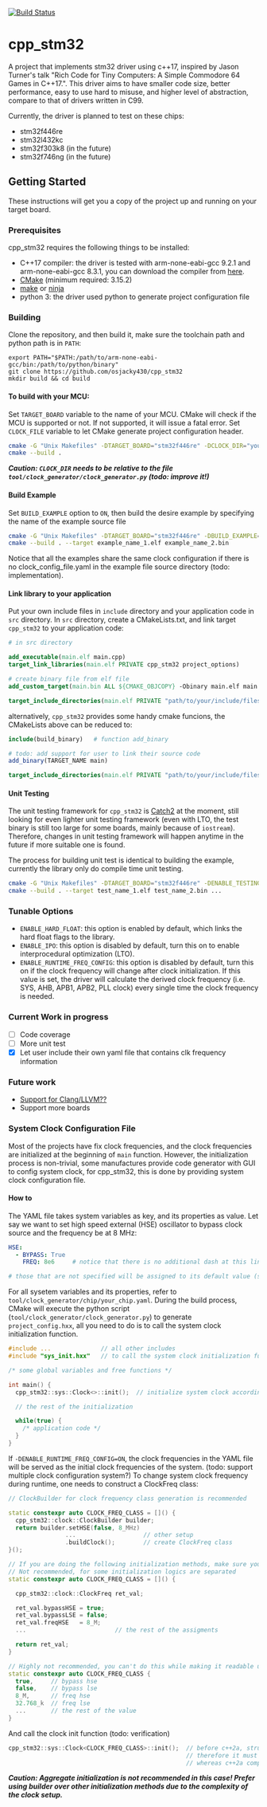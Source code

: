 [![Build Status](https://travis-ci.com/osjacky430/cpp_stm32.svg?branch=master)](https://travis-ci.com/osjacky430/cpp_stm32)

# cpp_stm32
A project that implements stm32 driver using c++17, inspired by Jason Turner's talk "Rich Code for Tiny Computers: A Simple Commodore 64 Games in C++17.". This driver aims to have smaller code size, better performance,  easy to use hard to misuse, and higher level of abstraction, compare to that of drivers written in C99.

Currently, the driver is planned to test on these chips:
- stm32f446re
- stm32l432kc
- stm32f303k8 (in the future)
- stm32f746ng (in the future)

## Getting Started
These instructions will get you a copy of the project up and running on your target board.
### Prerequisites
cpp_stm32 requires the following things to be installed:
- C++17 compiler: the driver is tested with arm-none-eabi-gcc 9.2.1 and arm-none-eabi-gcc 8.3.1, you can download the compiler from [here](https://developer.arm.com/tools-and-software/open-source-software/developer-tools/gnu-toolchain/gnu-rm/downloads).
- [CMake](https://cmake.org/download/) (minimum required: 3.15.2)
- [make](https://www.gnu.org/software/make/) or [ninja](https://ninja-build.org/)
- python 3: the driver used python to generate project configuration file

### Building
Clone the repository, and then build it, make sure the toolchain path and python path is in ```PATH```:
```
export PATH="$PATH:/path/to/arm-none-eabi-gcc/bin:/path/to/python/binary"
git clone https://github.com/osjacky430/cpp_stm32
mkdir build && cd build
```
#### To build with your MCU:
Set ```TARGET_BOARD``` variable to the name of your MCU. CMake will check if the MCU is supported or not. If not supported, it will issue a fatal error.
Set ```CLOCK_FILE``` variable to let CMake generate project configuration header.
```sh
cmake -G "Unix Makefiles" -DTARGET_BOARD="stm32f446re" -DCLOCK_DIR="your_clock_config_file.yaml" ..
cmake --build .
```
***Caution: ```CLOCK_DIR``` needs to be relative to the file ```tool/clock_generator/clock_generator.py``` (todo: improve it!)***
#### Build Example
Set ```BUILD_EXAMPLE``` option to ```ON```, then build the desire example by specifying the name of the example source file
```sh
cmake -G "Unix Makefiles" -DTARGET_BOARD="stm32f446re" -DBUILD_EXAMPLE=ON -DCLOCK_DIR="your_clock_config_file.yaml" ..
cmake --build . --target example_name_1.elf example_name_2.bin
```
Notice that all the examples share the same clock configuration if there is no clock_config_file.yaml in the example file source directory (todo: implementation).

#### Link library to your application
Put your own include files in ```include``` directory and your application code in ```src``` directory. In ```src``` directory, create a CMakeLists.txt, and link target ```cpp_stm32``` to your application code:

```CMake
# in src directory

add_executable(main.elf main.cpp)
target_link_libraries(main.elf PRIVATE cpp_stm32 project_options)

# create binary file from elf file
add_custom_target(main.bin ALL ${CMAKE_OBJCOPY} -Obinary main.elf main.bin DEPENDS main.elf)  

target_include_directories(main.elf PRIVATE "path/to/your/include/files")

```
alternatively, ```cpp_stm32``` provides some handy cmake funcions, the CMakeLists above can be reduced to:

```CMake
include(build_binary)   # function add_binary

# todo: add support for user to link their source code
add_binary(TARGET_NAME main)

target_include_directories(main.elf PRIVATE "path/to/your/include/files")
```

#### Unit Testing
The unit testing framework for ```cpp_stm32``` is [Catch2](https://github.com/catchorg/Catch2) at the moment, still looking for even lighter unit testing framework (even with LTO, the test binary is still too large for some boards, mainly because of ```iostream```). Therefore, changes in unit testing framework will happen anytime in the future if more suitable one is found. 

The process for building unit test is identical to building the example, currently the library only do compile time unit testing.
```sh
cmake -G "Unix Makefiles" -DTARGET_BOARD="stm32f446re" -DENABLE_TESTING=ON -DCLOCK_DIR="your_clock_config_file.yaml" ..
cmake --build . --target test_name_1.elf test_name_2.bin ...
```

### Tunable Options
- ```ENABLE_HARD_FLOAT```: this option is enabled by default, which links the hard float flags to the library.
- ```ENABLE_IPO```: this option is disabled by default, turn this on to enable interprocedural optimization (LTO).
- ```ENABLE_RUNTIME_FREQ_CONFIG```: this option is disabled by default, turn this on if the clock frequency will change after clock initialization. If this value is set, the driver will calculate the derived clock frequency (i.e. SYS, AHB, APB1, APB2, PLL clock) every single time the clock frequency is needed.

### Current Work in progress
- [ ] Code coverage
- [ ] More unit test
- [x] Let user include their own yaml file that contains clk frequency information

### Future work
- [Support for Clang/LLVM??](https://interrupt.memfault.com/blog/arm-cortexm-with-llvm-clang)
- Support more boards

### System Clock Configuration File
Most of the projects have fix clock frequencies, and the clock frequencies are initialized at the beginning of ```main``` function. However, the initialization process is non-trivial, some manufactures provide code generator with GUI to config system clock, for cpp_stm32, this is done by providing system clock configuration file.
#### How to
The YAML file takes system variables as key, and its properties as value. Let say we want to set high speed external (HSE) oscillator to bypass clock source and the frequency be at 8 MHz:
```YAML
HSE:                  
  - BYPASS: True     
    FREQ: 8e6     # notice that there is no additional dash at this line

# those that are not specified will be assigned to its default value (see ClockFreq class in clock.hxx)
```
For all sysetem variables and its properties, refer to ```tool/clock_generator/chip/your_chip.yaml```. During the build process, CMake will execute the python script (```tool/clock_generator/clock_generator.py```) to generate ```project_config.hxx```, all you need to do is to call the system clock initialization function.

```C++
#include ...              // all other includes
#include "sys_init.hxx"   // to call the system clock initialization function

/* some global variables and free functions */

int main() {
  cpp_stm32::sys::Clock<>::init();  // initialize system clock according to the YAML file

  // the rest of the initialization

  while(true) {
    /* application code */
  }
}
```

If ```-DENABLE_RUNTIME_FREQ_CONFIG=ON```, the clock frequencies in the YAML file will be served as the initial clock frequencies of the system. (todo: support multiple clock configuration system?) To change system clock frequency during runtime, one needs to construct a ClockFreq class:

```C++
// ClockBuilder for clock frequency class generation is recommended

static constexpr auto CLOCK_FREQ_CLASS = []() {
  cpp_stm32::clock::ClockBuilder builder;
  return builder.setHSE(false, 8_MHz)
                ...                   // other setup
                .buildClock();        // create ClockFreq class
}();

// If you are doing the following initialization methods, make sure you know what you are doing
// Not recommended, for some initialization logics are separated
static constexpr auto CLOCK_FREQ_CLASS = []() {

  cpp_stm32::clock::ClockFreq ret_val;

  ret_val.bypassHSE = true;
  ret_val.bypassLSE = false;
  ret_val.freqHSE   = 8_M;
  ...                         // the rest of the assigments

  return ret_val;
}

// Highly not recommended, you can't do this while making it readable until c++2a
static constexpr auto CLOCK_FREQ_CLASS {
  true,     // bypass hse
  false,    // bypass lse
  8_M,      // freq hse
  32.768_k  // freq lse
  ...       // the rest of the value
}
```

And call the clock init function (todo: verification)
```C++
cpp_stm32::sys::Clock<CLOCK_FREQ_CLASS>::init();  // before c++2a, struct needs external linkage in order to be template parameter
                                                  // therefore it must be global variable or static local variable
                                                  // whereas c++2a compiler, you don't need to worry about it, hurray!
```

***Caution: Aggregate initialization is not recommended in this case! Prefer using builder over other initialization methods due to the complexity of the clock setup.***
